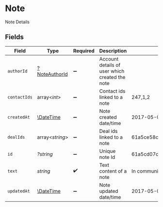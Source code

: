 # Note

Note Details


## Fields

| Field                                                         | Type                                                          | Required                                                      | Description                                                   | Example                                                       |
| ------------------------------------------------------------- | ------------------------------------------------------------- | ------------------------------------------------------------- | ------------------------------------------------------------- | ------------------------------------------------------------- |
| `authorId`                                                    | [?NoteAuthorId](../../models/shared/NoteAuthorId.md)          | :heavy_minus_sign:                                            | Account details of user which created the note                |                                                               |
| `contactIds`                                                  | array<*int*>                                                  | :heavy_minus_sign:                                            | Contact ids linked to a note                                  | 247,1,2                                                       |
| `createdAt`                                                   | [\DateTime](https://www.php.net/manual/en/class.datetime.php) | :heavy_minus_sign:                                            | Note created date/time                                        | 2017-05-01T17:05:03.000Z                                      |
| `dealIds`                                                     | array<*string*>                                               | :heavy_minus_sign:                                            | Deal ids linked to a note                                     | 61a5ce58c5d4795761045990,61a5ce58c5d4795761045991             |
| `id`                                                          | *?string*                                                     | :heavy_minus_sign:                                            | Unique note Id                                                | 61a5cd07ca1347c82306ad09                                      |
| `text`                                                        | *string*                                                      | :heavy_check_mark:                                            | Text content of a note                                        | In communication with client for resolution of queries.       |
| `updatedAt`                                                   | [\DateTime](https://www.php.net/manual/en/class.datetime.php) | :heavy_minus_sign:                                            | Note updated date/time                                        | 2017-05-01T17:05:03.000Z                                      |